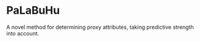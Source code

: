 # PaLaBuHu
A novel method for determining proxy attributes, taking predictive strength into account.